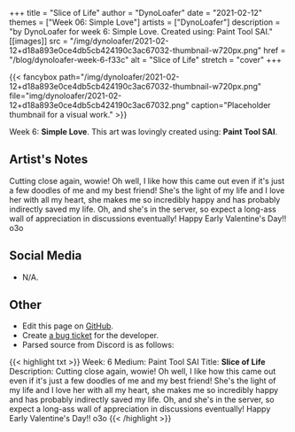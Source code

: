 +++
title =       "Slice of Life"
author =      "DynoLoafer"
date =        "2021-02-12"
themes =      ["Week 06: Simple Love"]
artists =     ["DynoLoafer"]
description = "by DynoLoafer for week 6: Simple Love. Created using: Paint Tool SAI."
[[images]]
              src = "/img/dynoloafer/2021-02-12+d18a893e0ce4db5cb424190c3ac67032-thumbnail-w720px.png"
              href = "/blog/dynoloafer-week-6-f33c"
              alt = "Slice of Life"
              stretch = "cover"
+++


{{< fancybox path="/img/dynoloafer/2021-02-12+d18a893e0ce4db5cb424190c3ac67032-thumbnail-w720px.png" file="img/dynoloafer/2021-02-12+d18a893e0ce4db5cb424190c3ac67032.png" caption="Placeholder thumbnail for a visual work." >}}


Week 6: **Simple Love**. This art was lovingly created using: **Paint Tool SAI**.

## Artist's Notes

Cutting close again, wowie! Oh well, I like how this came out even if it's just a few doodles of me and my best friend! She's the light of my life and I love her with all my heart, she makes me so incredibly happy and has probably indirectly saved my life. Oh, and she's in the server, so expect a long-ass wall of appreciation in discussions eventually! Happy Early Valentine's Day!! o3o

## Social Media

- N/A.

## Other

- Edit this page on [GitHub](https://github.com/teaminkling/web-refresh/edit/main/content/blog/dynoloafer-week-6-f33c.md).
- Create [a bug ticket](https://github.com/teaminkling/web-refresh/issues/new?assignees=&labels=bug&template=problem-report.md&title=) for the developer.
- Parsed source from Discord is as follows:

{{< highlight txt >}}
Week: 6
Medium: Paint Tool SAI
Title: __Slice of Life__
Description: Cutting close again, wowie! Oh well, I like how this came out even if it's just a few doodles of me and my best friend! She's the light of my life and I love her with all my heart, she makes me so incredibly happy and has probably indirectly saved my life. Oh, and she's in the server, so expect a long-ass wall of appreciation in discussions eventually! Happy Early Valentine's Day!! o3o
{{< /highlight >}}